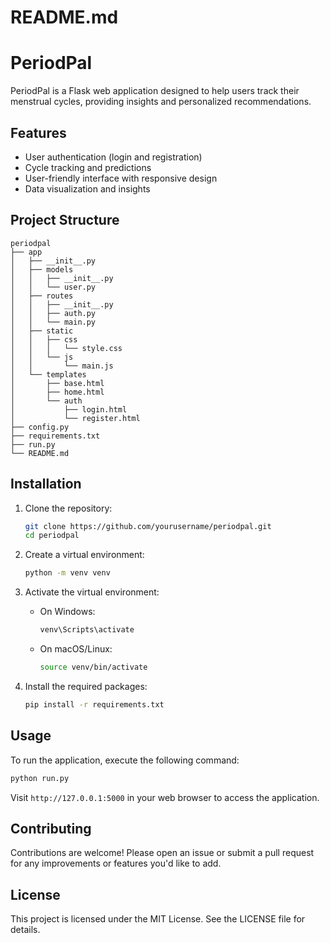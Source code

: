 # README.md

# PeriodPal

PeriodPal is a Flask web application designed to help users track their menstrual cycles, providing insights and personalized recommendations.

## Features

- User authentication (login and registration)
- Cycle tracking and predictions
- User-friendly interface with responsive design
- Data visualization and insights

## Project Structure

```
periodpal
├── app
│   ├── __init__.py
│   ├── models
│   │   ├── __init__.py
│   │   └── user.py
│   ├── routes
│   │   ├── __init__.py
│   │   ├── auth.py
│   │   └── main.py
│   ├── static
│   │   ├── css
│   │   │   └── style.css
│   │   └── js
│   │       └── main.js
│   └── templates
│       ├── base.html
│       ├── home.html
│       └── auth
│           ├── login.html
│           └── register.html
├── config.py
├── requirements.txt
├── run.py
└── README.md
```

## Installation

1. Clone the repository:
   ```bash
   git clone https://github.com/yourusername/periodpal.git
   cd periodpal
   ```

2. Create a virtual environment:
   ```bash
   python -m venv venv
   ```

3. Activate the virtual environment:
   - On Windows:
     ```bash
     venv\Scripts\activate
     ```
   - On macOS/Linux:
     ```bash
     source venv/bin/activate
     ```

4. Install the required packages:
   ```bash
   pip install -r requirements.txt
   ```

## Usage

To run the application, execute the following command:

```bash
python run.py
```

Visit `http://127.0.0.1:5000` in your web browser to access the application.

## Contributing

Contributions are welcome! Please open an issue or submit a pull request for any improvements or features you'd like to add.

## License

This project is licensed under the MIT License. See the LICENSE file for details.